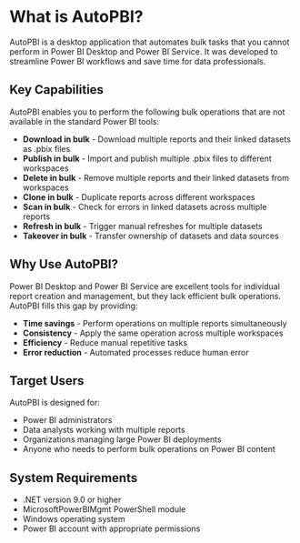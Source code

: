 # What is AutoPBI?

AutoPBI is a desktop application that automates bulk tasks that you cannot perform in Power BI Desktop and Power BI Service. It was developed to streamline Power BI workflows and save time for data professionals.

## Key Capabilities

AutoPBI enables you to perform the following bulk operations that are not available in the standard Power BI tools:

- **Download in bulk** - Download multiple reports and their linked datasets as .pbix files
- **Publish in bulk** - Import and publish multiple .pbix files to different workspaces
- **Delete in bulk** - Remove multiple reports and their linked datasets from workspaces
- **Clone in bulk** - Duplicate reports across different workspaces
- **Scan in bulk** - Check for errors in linked datasets across multiple reports
- **Refresh in bulk** - Trigger manual refreshes for multiple datasets
- **Takeover in bulk** - Transfer ownership of datasets and data sources

## Why Use AutoPBI?

Power BI Desktop and Power BI Service are excellent tools for individual report creation and management, but they lack efficient bulk operations. AutoPBI fills this gap by providing:

- **Time savings** - Perform operations on multiple reports simultaneously
- **Consistency** - Apply the same operation across multiple workspaces
- **Efficiency** - Reduce manual repetitive tasks
- **Error reduction** - Automated processes reduce human error

## Target Users

AutoPBI is designed for:
- Power BI administrators
- Data analysts working with multiple reports
- Organizations managing large Power BI deployments
- Anyone who needs to perform bulk operations on Power BI content

## System Requirements

- .NET version 9.0 or higher
- MicrosoftPowerBIMgmt PowerShell module
- Windows operating system
- Power BI account with appropriate permissions 